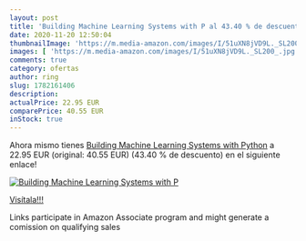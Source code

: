 ```yaml
---
layout: post
title: 'Building Machine Learning Systems with P al 43.40 % de descuento'
date: 2020-11-20 12:50:04
thumbnailImage: 'https://m.media-amazon.com/images/I/51uXN8jVD9L._SL200_.jpg'
images: [ 'https://m.media-amazon.com/images/I/51uXN8jVD9L._SL200_.jpg' ]
comments: true
category: ofertas
author: ring
slug: 1782161406
description:
actualPrice: 22.95 EUR
comparePrice: 40.55 EUR
inStock: true
---
```


Ahora mismo tienes [Building Machine Learning Systems with Python](https://www.amazon.es/dp/1782161406/?tag=tolees-21) a 22.95 EUR (original: 40.55 EUR) (43.40 %  de descuento) en el siguiente enlace!

[![Building Machine Learning Systems with P](https://m.media-amazon.com/images/I/51uXN8jVD9L._SL200_.jpg)](https://www.amazon.es/dp/1782161406/?tag=tolees-21)

[Visítala!!!](https://www.amazon.es/dp/1782161406/?tag=tolees-21)

Links participate in Amazon Associate program and might generate a comission on qualifying sales
